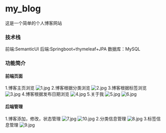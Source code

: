 # my_blog
这是一个简单的个人博客网站
### 技术栈
前端:SemanticUI
后端:Springboot+thymeleaf+JPA
数据库：MySQL
### 功能简介
#### 前端页面
1.博客主页浏览
![1.jpg](https://github.com/MasterYiQaQ/my_blog/blob/master/image/1.jpg)
2.博客根据分类浏览
![2.jpg](https://github.com/MasterYiQaQ/my_blog/blob/master/image/2.jpg)
3.博客根据标签浏览
![3.jpg](https://github.com/MasterYiQaQ/my_blog/blob/master/image/3.jpg)
4.博客根据发布日期浏览
![4.jpg](https://github.com/MasterYiQaQ/my_blog/blob/master/image/4.jpg)
5.关于我
![5.jpg](https://github.com/MasterYiQaQ/my_blog/blob/master/image/5.jpg)
![6.jpg](https://github.com/MasterYiQaQ/my_blog/blob/master/image/6.jpg)
#### 后端管理
1.博客添加，修改，状态管理
![7.jpg](https://github.com/MasterYiQaQ/my_blog/blob/master/image/7.jpg)
![10.jpg](https://github.com/MasterYiQaQ/my_blog/blob/master/image/10.jpg)
2.分类信息管理
![8.jpg](https://github.com/MasterYiQaQ/my_blog/blob/master/image/8.jpg)
3.标签信息管理
![9.jpg](https://github.com/MasterYiQaQ/my_blog/blob/master/image/9.jpg)
